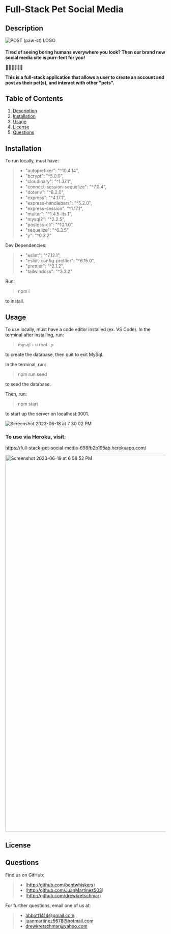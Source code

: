 # Full-Stack Pet Social Media

## Description
![POST (paw-st) LOGO](https://github.com/JuanMartinez503/project-2/assets/126021339/5e840919-5012-459a-bc66-a962074bf889)
<h4>Tired of seeing boring humans everywhere you look? Then our brand new social media site is purr-fect for you!

💛😸🐶🐹🐠💛

This is a full-stack application that allows a user to create an account and post as their pet(s), and interact with other "pets". 
</h4>



## Table of Contents
1. [Description](#description)
2. [Installation](#installation)
3. [Usage](#usage)
4. [License](#license)
5. [Questions](#questions)

## Installation
To run locally, must have: 
> - "autoprefixer": "^10.4.14",
> - "bcrypt": "^5.0.0",
> - "cloudinary": "^1.37.1",
> - "connect-session-sequelize": "^7.0.4",
> - "dotenv": "^8.2.0",
> - "express": "^4.17.1",
> - "express-handlebars": "^5.2.0",
> - "express-session": "^1.17.1",
> - "multer": "^1.4.5-lts.1",
> - "mysql2": "^2.2.5",
> - "postcss-cli": "^10.1.0",
> - "sequelize": "^6.3.5",
> - "y": "^0.3.2"

Dev Dependencies:
> - "eslint": "^7.12.1",
> - "eslint-config-prettier": "^6.15.0",
> - "prettier": "^2.1.2",
> - "tailwindcss": "^3.3.2"

Run:
> npm i

to install.

## Usage
To use locally, must have a code editor installed (ex. VS Code).
In the terminal after installing, run: 
> mysql - u root -p

to create the database, then quit to exit MySql.

In the terminal, run:
> npm run seed

to seed the database.

Then, run:
> npm start

to start up the server on localhost:3001.

![Screenshot 2023-06-18 at 7 30 02 PM](https://github.com/JuanMartinez503/project-2/assets/126021339/77c6e157-e793-4d5a-b079-f7082c4f4b90)


### To use via Heroku, visit:
https://full-stack-pet-social-media-698fb2b195ab.herokuapp.com/ 

<img width="1184" alt="Screenshot 2023-06-19 at 6 58 52 PM" src="https://github.com/JuanMartinez503/project-2/assets/126021339/090a91d0-20f4-42f4-927a-582205ac5d21">

## License

## Questions
Find us on GitHub: 
> - (http://github.com/bentwhiskers)
> - (http://github.com/JuanMartinez503)
> - (http://github.com/drewkretschmar) 


For further questions, email one of us at:
> - abbott1414@gmail.com
> - juanmartinez5678@hotmail.com
> - drewkretschmar@yahoo.com
